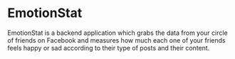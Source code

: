 # EmotionStat
EmotionStat is a backend application which grabs the data from your circle of friends on Facebook and measures how much each one of your friends feels happy or sad according to their type of posts and their content.
